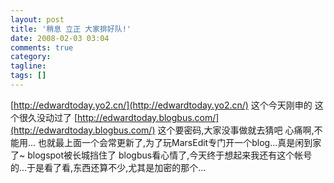```yaml
---
layout: post
title: '稍息 立正 大家排好队!'
date: 2008-02-03 03:04
comments: true
category: 
tagline: 
tags: []
---
```

    

[http://edwardtoday.yo2.cn/](http://edwardtoday.yo2.cn/) 这个今天刚申的  这个很久没动过了 [http://edwardtoday.blogbus.com/](http://edwardtoday.blogbus.com/) 这个要密码,大家没事做就去猜吧  心痛啊,不能用... 也就最上面一个会常更新了,为了玩MarsEdit专门开一个blog...真是闲到家了~ blogspot被长城挡住了 blogbus看心情了,今天终于想起来我还有这个帐号的...于是看了看,东西还算不少,尤其是加密的那个...
